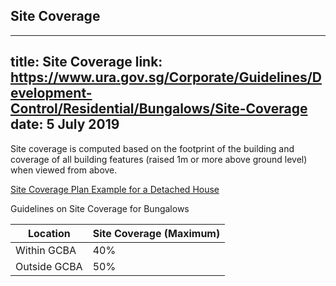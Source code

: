 
## Site Coverage
---
title: Site Coverage
link: https://www.ura.gov.sg/Corporate/Guidelines/Development-Control/Residential/Bungalows/Site-Coverage
date: 5 July 2019
---

Site coverage is computed based on the footprint of the building and coverage of all building features (raised 1m or more above ground level) when viewed from above.

[Site Coverage Plan Example for a Detached House](https://www.ura.gov.sg/-/media/Corporate/Guidelines/Development-control/Landed-Housing/SC02_Site_Coverage_Plan_House.jpg?h=100%25&w=100%25)

Guidelines on Site Coverage for Bungalows

| Location     | Site Coverage (Maximum) |
| ------------ | ----------------------- |
| Within GCBA  | 40%                     |
| Outside GCBA | 50%                     |
